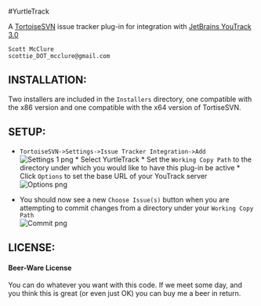 #YurtleTrack
<script type="text/javascript" src="http://www.ohloh.net/p/604594/widgets/project_users.js"></script>
A [TortoiseSVN](http://tortoisesvn.net/ "TortoiseSVN") issue tracker plug-in for integration with [JetBrains YouTrack 3.0](http://www.jetbrains.com/youtrack/ "YouTrack")  

    Scott McClure
    scottie_DOT_mcclure@gmail.com

## INSTALLATION:
Two installers are included in the `Installers` directory, one compatible with the x86 version and one compatible with the x64 version of TortiseSVN.

## SETUP:
*    `TortoiseSVN->Settings->Issue Tracker Integration->Add`  
![Settings 1 png](https://github.com/scottiemc7/YurtleTrack/raw/master/README_img/Settings1.png "Issue Tracker Integration->Add")
    *    Select YurtleTrack
    *    Set the `Working Copy Path` to the directory under which you would like to have this plug-in be active
    *    Click `Options` to set the base URL of your YouTrack server  
![Options png](https://github.com/scottiemc7/YurtleTrack/raw/master/README_img/Settings2.png "Options")

*    You should now see a new `Choose Issue(s)` button when you are attempting to commit changes from a directory under your `Working Copy Path`  
![Commit png](https://github.com/scottiemc7/YurtleTrack/raw/master/README_img/Commit.png "Commit")

## LICENSE:
#### Beer-Ware License

You can do whatever you want with this code. If we meet some day, and you think
this is great (or even just OK) you can buy me a beer in return.